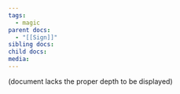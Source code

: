 ```yaml
---
tags:
  - magic
parent docs:
  - "[[Sign]]"
sibling docs: 
child docs: 
media:
---
```

(document lacks the proper depth to be displayed)